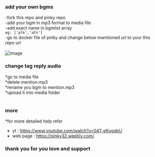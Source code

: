 ### add your own bgms

-fork this repo and pinky repo <br>
-add your bgm in mp3 format to media file <br>
-add exact name in bgmlist array <br> ```eg: ['plk','afn']``` <br>
-go to docker file of pinky and change below mwntioned url to your this repo url <br>
<br>
![image](https://user-images.githubusercontent.com/83832372/162606695-451842f8-94eb-4528-a716-10c9453de8ea.png)
### change tag reply audio

*go to media file <br>
*delete mention.mp3 <br>
*rename you bgm to mention.mp3 <br>
*upload it into media folder <br>
<br>

### more
*for more detailed help refer
- yt : https://www.youtube.com/watch?v=0AT-eKsgqbU
- web page : https://pinky32.weebly.com/

### thank you for you love and support
